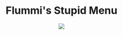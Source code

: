 <div align="center">
  <h1>Flummi's Stupid Menu</h1>
  
  <a href="https://github.com/Flummidill/Flummis.Stupid.Menu/releases">
    <img src="https://img.shields.io/github/downloads/Flummidill/Flummis.Grate.Menu/latest/total?style=for-the-badge&label=downloads&color=255%2C%20255%2C%20255"<img></a>
